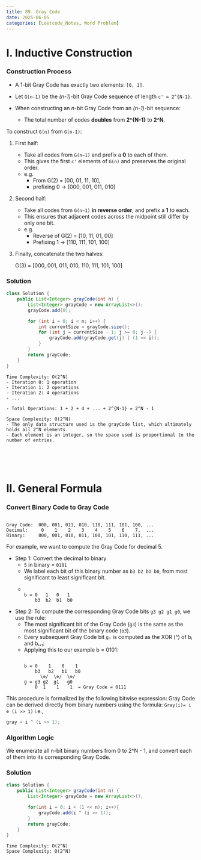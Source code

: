 ```yaml
---
title: 89. Gray Code
date: 2025-06-05
categories: [Leetcode_Notes, Word Problem]
---
```

# I. Inductive Construction
### Construction Process
- A 1-bit Gray Code has exactly two elements: ```[0, 1]```.

- Let ```G(n-1)``` be the *(n-1)*-bit Gray Code sequence of length ```c' = 2^{N-1}```.
- When constructing an *n*-bit Gray Code from an *(n-1)*-bit sequence:
   - The total number of codes **doubles** from **2^{N-1}** to **2^N**.
   
To construct ```G(n)``` from ```G(n-1)```:
1. First half:
    - Take all codes from ```G(n−1)``` and prefix a **0** to each of them.
    - This gives the first ```c'``` elements of ```G(n)``` and preserves the original order.
    - e.g.
      - From G(2) = [00, 01, 11, 10], 
      - prefixing 0 → [000, 001, 011, 010]

2. Second half:
    - Take all codes from ```G(n−1)``` **in reverse order**, and prefix a **1** to each.
    - This ensures that adjacent codes across the midpoint still differ by only one bit.
    - e.g. 
      - Reverse of G(2) = [10, 11, 01, 00]
      - Prefixing 1 → [110, 111, 101, 100]
3. Finally, concatenate the two halves:
    
    G(3) = [000, 001, 011, 010, 110, 111, 101, 100]
### Solution
```java
class Solution {
    public List<Integer> grayCode(int n) {
        List<Integer> grayCode = new ArrayList<>();
        grayCode.add(0);

        for (int i = 0; i < n; i++) {
            int currentSize = grayCode.size();
            for (int j = currentSize - 1; j >= 0; j--) {
                grayCode.add(grayCode.get(j) | (1 << i));
            }
        }
        return grayCode;
    }
}
```

```
Time Complexity: O(2^N)
- Iteration 0: 1 operation
- Iteration 1: 2 operations
- Iteration 2: 4 operations
- ...

- Total Operations: 1 + 2 + 4 + ... + 2^{N-1} = 2^N - 1

Space Complexity: O(2^N)
- The only data structure used is the grayCode list, which ultimately holds all 2^N elements.
- Each element is an integer, so the space used is proportional to the number of entries.
```

<br>
<br>  
<br>

# II. General Formula
### Convert Binary Code to Gray Code


```text

Gray Code:  000, 001, 011, 010, 110, 111, 101, 100, ...
Decimal:     0    1    2    3    4    5    6    7,  ...
Binary:     000, 001, 010, 011, 100, 101, 110, 111, ...
```

For example, we want to compute the Gray Code for decimal 5.
- Step 1: Convert the decimal to binary
  - ```5``` in binary = ```0101```
  - We label each bit of this binary number as ```b3 b2 b1 b0```, from most significant to least significant bit.
  - ```text

    b = 0   1   0   1
        b3  b2  b1  b0
    ```
- Step 2: To compute the corresponding Gray Code bits ```g3 g2 g1 g0```, we use the rule:
  - The most significant bit of the Gray Code (```g3```) is the same as the most significant bit of the binary code (```b3```).
  - Every subsequent Gray Code bit ```gᵢ``` is computed as the XOR (^) of bᵢ and bᵢ₊₁: 
  - Applying this to our example b = 0101:
    ```
    
    b = 0    1    0    1
        b3   b2   b1   b0
          \⊕/  \⊕/  \⊕/
    g = g3 g2  g1   g0
        0  1    1    1  → Gray Code = 0111
    ```

This procedure is formalized by the following bitwise expression:
Gray Code can be derived directly from binary numbers using the formula: ```Gray(i)= i ⊕ (i >> 1)``` i.e., 
```java
gray = i ^ (i >> 1);
```
### Algorithm Logic
We enumerate all n-bit binary numbers from 0 to 2^N - 1, and convert each of them into its corresponding Gray Code.

### Solution
```java
class Solution {
    public List<Integer> grayCode(int n) {
        List<Integer> grayCode = new ArrayList<>();

        for(int i = 0; i < (1 << n); i++){
            grayCode.add(i ^ (i >> 1));
        }
        return grayCode;
    }
}
```
```
Time Complexity: O(2^N)
Space Complexity: O(2^N)
```
